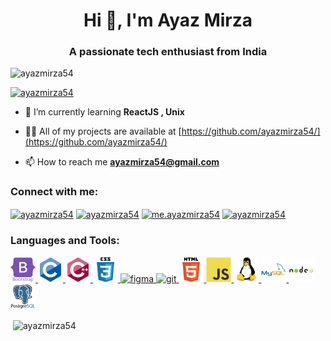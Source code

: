 <h1 align="center">Hi 👋, I'm Ayaz Mirza</h1>
<h3 align="center">A passionate tech enthusiast from India</h3>

<p align="left"> <img src="https://komarev.com/ghpvc/?username=ayazmirza54&label=Profile%20views&color=0e75b6&style=flat" alt="ayazmirza54" /> </p>

<p align="left"> <a href="https://twitter.com/ayazmirza54" target="blank"><img src="https://img.shields.io/twitter/follow/ayazmirza54?logo=twitter&style=for-the-badge" alt="ayazmirza54" /></a> </p>

- 🌱 I’m currently learning **ReactJS , Unix**

- 👨‍💻 All of my projects are available at [https://github.com/ayazmirza54/](https://github.com/ayazmirza54/)

- 📫 How to reach me **ayazmirza54@gmail.com**

<h3 align="left">Connect with me:</h3>
<p align="left">
<a href="https://twitter.com/ayazmirza54" target="blank"><img align="center" src="https://cdn.jsdelivr.net/npm/simple-icons@3.0.1/icons/twitter.svg" alt="ayazmirza54" height="30" width="40" /></a>
<a href="https://linkedin.com/in/ayazmirza54" target="blank"><img align="center" src="https://cdn.jsdelivr.net/npm/simple-icons@3.0.1/icons/linkedin.svg" alt="ayazmirza54" height="30" width="40" /></a>
<a href="https://fb.com/me.ayazmirza54" target="blank"><img align="center" src="https://cdn.jsdelivr.net/npm/simple-icons@3.0.1/icons/facebook.svg" alt="me.ayazmirza54" height="30" width="40" /></a>
<a href="https://instagram.com/ayazmirza54" target="blank"><img align="center" src="https://cdn.jsdelivr.net/npm/simple-icons@3.0.1/icons/instagram.svg" alt="ayazmirza54" height="30" width="40" /></a>
</p>

<h3 align="left">Languages and Tools:</h3>
<p align="left"> <a href="https://getbootstrap.com" target="_blank"> <img src="https://raw.githubusercontent.com/devicons/devicon/master/icons/bootstrap/bootstrap-plain-wordmark.svg" alt="bootstrap" width="40" height="40"/> </a> <a href="https://www.cprogramming.com/" target="_blank"> <img src="https://raw.githubusercontent.com/devicons/devicon/master/icons/c/c-original.svg" alt="c" width="40" height="40"/> </a> <a href="https://www.w3schools.com/cpp/" target="_blank"> <img src="https://raw.githubusercontent.com/devicons/devicon/master/icons/cplusplus/cplusplus-original.svg" alt="cplusplus" width="40" height="40"/> </a> <a href="https://www.w3schools.com/css/" target="_blank"> <img src="https://raw.githubusercontent.com/devicons/devicon/master/icons/css3/css3-original-wordmark.svg" alt="css3" width="40" height="40"/> </a> <a href="https://www.figma.com/" target="_blank"> <img src="https://www.vectorlogo.zone/logos/figma/figma-icon.svg" alt="figma" width="40" height="40"/> </a> <a href="https://git-scm.com/" target="_blank"> <img src="https://www.vectorlogo.zone/logos/git-scm/git-scm-icon.svg" alt="git" width="40" height="40"/> </a> <a href="https://www.w3.org/html/" target="_blank"> <img src="https://raw.githubusercontent.com/devicons/devicon/master/icons/html5/html5-original-wordmark.svg" alt="html5" width="40" height="40"/> </a> <a href="https://developer.mozilla.org/en-US/docs/Web/JavaScript" target="_blank"> <img src="https://raw.githubusercontent.com/devicons/devicon/master/icons/javascript/javascript-original.svg" alt="javascript" width="40" height="40"/> </a> <a href="https://www.linux.org/" target="_blank"> <img src="https://raw.githubusercontent.com/devicons/devicon/master/icons/linux/linux-original.svg" alt="linux" width="40" height="40"/> </a> <a href="https://www.mysql.com/" target="_blank"> <img src="https://raw.githubusercontent.com/devicons/devicon/master/icons/mysql/mysql-original-wordmark.svg" alt="mysql" width="40" height="40"/> </a> <a href="https://nodejs.org" target="_blank"> <img src="https://raw.githubusercontent.com/devicons/devicon/master/icons/nodejs/nodejs-original-wordmark.svg" alt="nodejs" width="40" height="40"/> </a> <a href="https://www.postgresql.org" target="_blank"> <img src="https://raw.githubusercontent.com/devicons/devicon/master/icons/postgresql/postgresql-original-wordmark.svg" alt="postgresql" width="40" height="40"/> </a> </p>

<p>&nbsp;<img align="center" src="https://github-readme-stats.vercel.app/api?username=ayazmirza54&show_icons=true&locale=en" alt="ayazmirza54" /></p>
